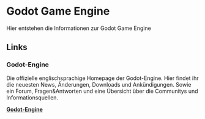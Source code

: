 # Godot Game Engine

Hier entstehen die Informationen zur Godot Game Engine

## Links

### Godot-Engine
Die offizielle englischsprachige Homepage der Godot-Engine. Hier findet ihr die neuesten News, Änderungen, Downloads und Ankündigungen. Sowie ein Forum, Fragen&Antworten und eine Übersicht über die Communitys und Informationsquellen.

[__Godot-Engine__](https://godotengine.org/)

